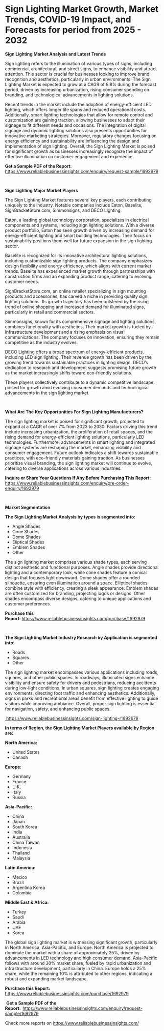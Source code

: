 <p><h1>Sign Lighting Market Growth, Market Trends, COVID-19 Impact, and Forecasts for period from 2025 - 2032</h1></p><p><strong>Sign Lighting Market Analysis and Latest Trends</strong></p>
<p><p>Sign lighting refers to the illumination of various types of signs, including commercial, architectural, and street signs, to enhance visibility and attract attention. This sector is crucial for businesses looking to improve brand recognition and aesthetics, particularly in urban environments. The Sign Lighting Market is expected to grow at a CAGR of 8.8% during the forecast period, driven by increasing urbanization, rising consumer spending on branding, and technological advancements in lighting solutions.</p><p>Recent trends in the market include the adoption of energy-efficient LED lighting, which offers longer life spans and reduced operational costs. Additionally, smart lighting technologies that allow for remote control and customization are gaining traction, allowing businesses to adapt their signage to fit different needs and occasions. The integration of digital signage and dynamic lighting solutions also presents opportunities for innovative marketing strategies. Moreover, regulatory changes focusing on energy efficiency and sustainability are influencing the design and implementation of sign lighting. Overall, the Sign Lighting Market is poised for significant growth as businesses increasingly recognize the impact of effective illumination on customer engagement and experience.</p></p>
<p><strong>Get a Sample PDF of the Report:&nbsp;</strong> <a href="https://www.reliablebusinessinsights.com/enquiry/request-sample/1692979?utm_campaign=3582&utm_medium=2&utm_source=Github&utm_content=ia&utm_term=04042025&utm_id=sign-lighting">https://www.reliablebusinessinsights.com/enquiry/request-sample/1692979</a></p>
<p>&nbsp;</p>
<p><strong>Sign Lighting Major Market Players</strong></p>
<p><p>The Sign Lighting Market features several key players, each contributing uniquely to the industry. Notable companies include Eaton, Baselite, SignBracketStore.com, Simmonsigns, and DECO Lighting.</p><p>Eaton, a leading global technology corporation, specializes in electrical components and systems, including sign lighting solutions. With a diverse product portfolio, Eaton has seen growth driven by increasing demand for energy-efficient lighting and smart building technologies. Their focus on sustainability positions them well for future expansion in the sign lighting sector.</p><p>Baselite is recognized for its innovative architectural lighting solutions, including customizable sign lighting products. The company emphasizes design flexibility and energy efficiency, which aligns with current market trends. Baselite has experienced market growth through partnerships with construction firms and an expanding product range, catering to evolving customer needs.</p><p>SignBracketStore.com, an online retailer specializing in sign mounting products and accessories, has carved a niche in providing quality sign lighting solutions. Its growth trajectory has been bolstered by the rising trend of online shopping and increased demand for illuminated signs, particularly in retail and commercial sectors.</p><p>Simmonsigns, known for its comprehensive signage and lighting solutions, combines functionality with aesthetics. Their market growth is fueled by infrastructure development and a rising emphasis on visual communications. The company focuses on innovation, ensuring they remain competitive as the industry evolves.</p><p>DECO Lighting offers a broad spectrum of energy-efficient products, including LED sign lighting. Their revenue growth has been driven by the growing trend towards sustainable practices in lighting design. DECO’s dedication to research and development suggests promising future growth as the market increasingly shifts toward eco-friendly solutions.</p><p>These players collectively contribute to a dynamic competitive landscape, poised for growth amid evolving consumer demands and technological advancements in the sign lighting market.</p></p>
<p>&nbsp;</p>
<p><strong>What Are The Key Opportunities For Sign Lighting Manufacturers?</strong></p>
<p><p>The sign lighting market is poised for significant growth, projected to expand at a CAGR of over 7% from 2023 to 2030. Factors driving this trend include increasing urbanization, the proliferation of retail spaces, and the rising demand for energy-efficient lighting solutions, particularly LED technologies. Furthermore, advancements in smart lighting and integrated signage systems are reshaping the market, enhancing visibility and consumer engagement. Future outlook indicates a shift towards sustainable practices, with eco-friendly materials gaining traction. As businesses prioritize visual branding, the sign lighting market will continue to evolve, catering to diverse applications across various industries.</p></p>
<p><strong>Inquire or Share Your Questions If Any Before Purchasing This Report:</strong> <a href="https://www.reliablebusinessinsights.com/enquiry/pre-order-enquiry/1692979?utm_campaign=3582&utm_medium=2&utm_source=Github&utm_content=ia&utm_term=04042025&utm_id=sign-lighting">https://www.reliablebusinessinsights.com/enquiry/pre-order-enquiry/1692979</a></p>
<p>&nbsp;</p>
<p><strong>Market Segmentation</strong></p>
<p><strong>The Sign Lighting Market Analysis by types is segmented into:</strong></p>
<p><ul><li>Angle Shades</li><li>Cone Shades</li><li>Dome Shades</li><li>Eliptical Shades</li><li>Emblem Shades</li><li>Other</li></ul></p>
<p><p>The sign lighting market comprises various shade types, each serving distinct aesthetic and functional purposes. Angle shades provide directional lighting and a contemporary look, while cone shades feature a conical design that focuses light downward. Dome shades offer a rounded silhouette, ensuring even illumination around a space. Elliptical shades combine style with efficiency, creating a sleek appearance. Emblem shades are often customized for branding, projecting logos or designs. Other shades encompass diverse designs, catering to unique applications and customer preferences.</p></p>
<p><strong>Purchase this Report:&nbsp;</strong><a href="https://www.reliablebusinessinsights.com/purchase/1692979?utm_campaign=3582&utm_medium=2&utm_source=Github&utm_content=ia&utm_term=04042025&utm_id=sign-lighting">https://www.reliablebusinessinsights.com/purchase/1692979</a></p>
<p>&nbsp;</p>
<p><strong>The Sign Lighting Market Industry Research by Application is segmented into:</strong></p>
<p><ul><li>Roads</li><li>Squares</li><li>Other</li></ul></p>
<p><p>The sign lighting market encompasses various applications including roads, squares, and other public spaces. In roadways, illuminated signs enhance visibility and ensure safety for drivers and pedestrians, reducing accidents during low-light conditions. In urban squares, sign lighting creates engaging environments, directing foot traffic and enhancing aesthetics. Additionally, signs in parks and recreational areas benefit from effective lighting to guide visitors while improving ambiance. Overall, proper sign lighting is essential for navigation, safety, and enhancing public spaces.</p></p>
<p><a href="https://www.reliablebusinessinsights.com/sign-lighting-r1692979?utm_campaign=3582&utm_medium=2&utm_source=Github&utm_content=ia&utm_term=04042025&utm_id=sign-lighting">&nbsp;https://www.reliablebusinessinsights.com/sign-lighting-r1692979</a></p>
<p><strong>In terms of Region, the Sign Lighting Market Players available by Region are:</strong></p>
<p>
    <p> <strong> North America: </strong>
        <ul>
            <li>United States</li>
            <li>Canada</li>
        </ul>
        </p> 
    <p> <strong> Europe: </strong>
        <ul>
            <li>Germany</li>
            <li>France</li>
            <li>U.K.</li>
            <li>Italy</li>
            <li>Russia</li>
        </ul>
        </p> 
    <p> <strong> Asia-Pacific: </strong>
        <ul>
            <li>China</li>
            <li>Japan</li>
            <li>South Korea</li>
            <li>India</li>
            <li>Australia</li>
            <li>China Taiwan</li>
            <li>Indonesia</li>
            <li>Thailand</li>
            <li>Malaysia</li>
        </ul>
        </p> 
    <p> <strong> Latin America: </strong>
        <ul>
            <li>Mexico</li>
            <li>Brazil</li>
            <li>Argentina Korea</li>
            <li>Colombia</li>
        </ul>
        </p> 
    <p> <strong> Middle East & Africa: </strong>
        <ul>
            <li>Turkey</li>
            <li>Saudi</li>
            <li>Arabia</li>
            <li>UAE</li>
            <li>Korea</li>
        </ul>
    </p>
    </p>
<p><p>The global sign lighting market is witnessing significant growth, particularly in North America, Asia-Pacific, and Europe. North America is projected to dominate the market with a share of approximately 35%, driven by advancements in LED technology and high consumer demand. Asia-Pacific follows with around 30% market share, fueled by rapid urbanization and infrastructure development, particularly in China. Europe holds a 25% share, while the remaining 10% is attributed to other regions, indicating a robust and expanding market landscape.</p></p>
<p><strong>Purchase this Report: </strong><a href="https://www.reliablebusinessinsights.com/purchase/1692979?utm_campaign=3582&utm_medium=2&utm_source=Github&utm_content=ia&utm_term=04042025&utm_id=sign-lighting">https://www.reliablebusinessinsights.com/purchase/1692979</a></p>
<p>&nbsp;<strong>Get a Sample PDF of the Report:&nbsp;&nbsp;</strong><a href="https://www.reliablebusinessinsights.com/enquiry/request-sample/1692979?utm_campaign=3582&utm_medium=2&utm_source=Github&utm_content=ia&utm_term=04042025&utm_id=sign-lighting">https://www.reliablebusinessinsights.com/enquiry/request-sample/1692979</a></p>
<p><strong></strong></p>
<p>Check more reports on <a href="https://www.reliablebusinessinsights.com/?utm_campaign=3582&utm_medium=2&utm_source=Github&utm_content=ia&utm_term=04042025&utm_id=sign-lighting">https://www.reliablebusinessinsights.com/</a></p>